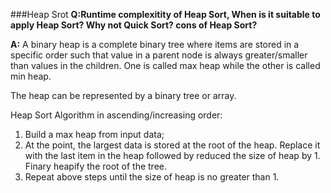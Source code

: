 ###Heap Srot
**Q:Runtime complexitity of Heap Sort, When is it suitable to apply Heap Sort? Why not Quick Sort? cons of Heap Sort?**

**A:** A binary heap is a complete binary tree where items are stored in a specific order such that value in a parent node is always greater/smaller than values in the children. One is called max heap while the other is called min heap. 

The heap can be represented by a binary tree or array. 

Heap Sort Algorithm in ascending/increasing order: 
1. Build a max heap from input data;
2. At the point, the largest data is stored at the root of the heap. Replace it with the last item in the heap followed by reduced the size of heap by 1. Finary heapify the root of the tree. 
3. Repeat above steps until the size of heap is no greater than 1. 



